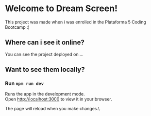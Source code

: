 # Welcome to Dream Screen!

This project was made when i was enrolled in the Plataforma 5 Coding Bootcamp :)

## Where can i see it online?

You can see the project deployed on ...

## Want to see them locally?

### Run `npm run dev`

Runs the app in the development mode.\
Open [http://localhost:3000](http://localhost:3000) to view it in your browser.

The page will reload when you make changes.\